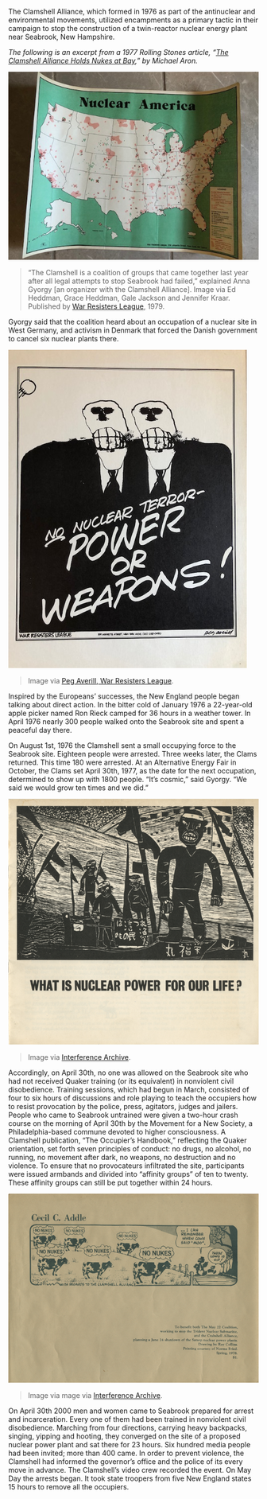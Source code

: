 The Clamshell Alliance, which formed in 1976 as part of the antinuclear and environmental movements, utilized encampments as a primary tactic in their campaign to stop the construction of a twin-reactor nuclear energy plant near Seabrook, New Hampshire.

*The following is an excerpt from a 1977 _Rolling Stones_ article, “[The Clamshell Alliance Holds Nukes at Bay](https://www.rollingstone.com/culture/culture-news/the-clamshell-alliance-holds-nukes-at-bay-188179/),” by Michael Aron.*


![TK TK](/assets/images/actions/encampments/anti-nuclear-movement/nuclear-america.jpg)
> “The Clamshell is a coalition of groups that came together last year after all legal attempts to stop Seabrook had failed,” explained Anna Gyorgy [an organizer with the Clamshell Alliance]. Image via Ed Heddman, Grace Heddman, Gale Jackson and Jennifer Kraar. Published by [War Resisters League](https://www.davidrumsey.com/luna/servlet/detail/RUMSEY~8~1~299740~90070739:Nuclear-America-), 1979.


Gyorgy said that the coalition heard about an occupation of a nuclear site in West Germany, and activism in Denmark that forced the Danish government to cancel six nuclear plants there.

![TK TK](/assets/images/actions/encampments/anti-nuclear-movement/skulls.jpg)
> Image via [Peg Averill, War Resisters League](https://postermuseum.com/products/no-nuclear-terror-power-or-weapons).

Inspired by the Europeans’ successes, the New England people began talking about direct action. In the bitter cold of January 1976 a 22-year-old apple picker named Ron Rieck camped for 36 hours in a weather tower. In April 1976 nearly 300 people walked onto the Seabrook site and spent a peaceful day there.

On August 1st, 1976 the Clamshell sent a small occupying force to the Seabrook site. Eighteen people were arrested. Three weeks later, the Clams returned. This time 180 were arrested. At an Alternative Energy Fair in October, the Clams set April 30th, 1977, as the date for the next occupation, determined to show up with 1800 people. “It’s cosmic,” said Gyorgy. “We said we would grow ten times and we did.”

![TK TK](/assets/images/actions/encampments/anti-nuclear-movement/woodcut.png)
> Image via [Interference Archive](https://interferencearchive.org/).

Accordingly, on April 30th, no one was allowed on the Seabrook site who had not received Quaker training (or its equivalent) in nonviolent civil disobedience. Training sessions, which had begun in March, consisted of four to six hours of discussions and role playing to teach the occupiers how to resist provocation by the police, press, agitators, judges and jailers. People who came to Seabrook untrained were given a two-hour crash course on the morning of April 30th by the Movement for a New Society, a Philadelphia-based commune devoted to higher consciousness. A Clamshell publication, “The Occupier’s Handbook,” reflecting the Quaker orientation, set forth seven principles of conduct: no drugs, no alcohol, no running, no movement after dark, no weapons, no destruction and no violence. To ensure that no provocateurs infiltrated the site, participants were issued armbands and divided into “affinity groups” of ten to twenty. These affinity groups can still be put together within 24 hours.

![TK TK](/assets/images/actions/encampments/anti-nuclear-movement/cows.png)
> Image via mage via [Interference Archive](https://interferencearchive.org/).

On April 30th 2000 men and women came to Seabrook prepared for arrest and incarceration. Every one of them had been trained in nonviolent civil disobedience. Marching from four directions, carrying heavy backpacks, singing, yipping and hooting, they converged on the site of a proposed nuclear power plant and sat there for 23 hours. Six hundred media people had been invited; more than 400 came. In order to prevent violence, the Clamshell had informed the governor’s office and the police of its every move in advance. The Clamshell’s video crew recorded the event. On May Day the arrests began. It took state troopers from five New England states 15 hours to remove all the occupiers.
